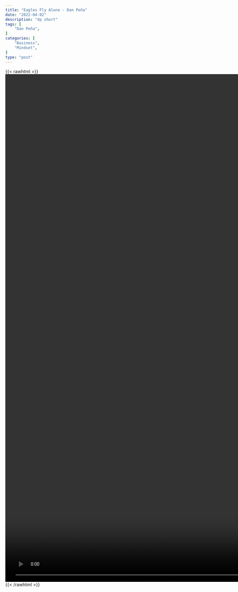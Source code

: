 ```yaml
---
title: "Eagles Fly Alone - Dan Peña"
date: "2022-04-02"
description: "dp short"
tags: [
    "Dan Peña",
]
categories: [
    "Business",
    "Mindset",
]
type: "post"
---
```

{{< rawhtml >}}
    <video style="height:40vh;width:auto" overflow="hidden" controls>
        <source src="https://clips.dev00ps.com/Dan_Peña/Dan_Pe%C3%B1a_On_Why_Elon_Musk_Has_No_Friends%F0%9F%A4%AF.mp4" type="video/mp4"> 
    </video>
{{< /rawhtml >}}